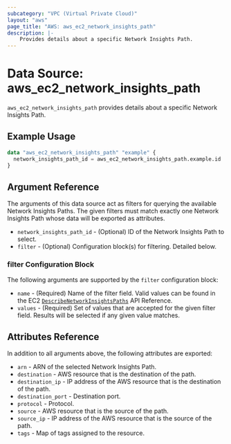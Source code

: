 ```yaml
---
subcategory: "VPC (Virtual Private Cloud)"
layout: "aws"
page_title: "AWS: aws_ec2_network_insights_path"
description: |-
    Provides details about a specific Network Insights Path.
---
```


# Data Source: aws_ec2_network_insights_path

`aws_ec2_network_insights_path` provides details about a specific Network Insights Path.

## Example Usage

```terraform
data "aws_ec2_network_insights_path" "example" {
  network_insights_path_id = aws_ec2_network_insights_path.example.id
}
```

## Argument Reference

The arguments of this data source act as filters for querying the available
Network Insights Paths. The given filters must match exactly one Network Insights Path
whose data will be exported as attributes.

* `network_insights_path_id` - (Optional) ID of the Network Insights Path to select.
* `filter` - (Optional) Configuration block(s) for filtering. Detailed below.

### filter Configuration Block

The following arguments are supported by the `filter` configuration block:

* `name` - (Required) Name of the filter field. Valid values can be found in the EC2 [`DescribeNetworkInsightsPaths`](https://docs.aws.amazon.com/AWSEC2/latest/APIReference/API_DescribeNetworkInsightsPaths.html) API Reference.
* `values` - (Required) Set of values that are accepted for the given filter field. Results will be selected if any given value matches.

## Attributes Reference

In addition to all arguments above, the following attributes are exported:

* `arn` - ARN of the selected Network Insights Path.
* `destination` - AWS resource that is the destination of the path.
* `destination_ip` - IP address of the AWS resource that is the destination of the path.
* `destination_port` - Destination port.
* `protocol` - Protocol.
* `source` - AWS resource that is the source of the path.
* `source_ip` - IP address of the AWS resource that is the source of the path.
* `tags` - Map of tags assigned to the resource.

<!-- cache-key: cdktf-0.17.0-pre.15 input-017e47b8511c6e75a1a988c666c67e3fd15177c1f172912ddd91034adf7a15dc -->